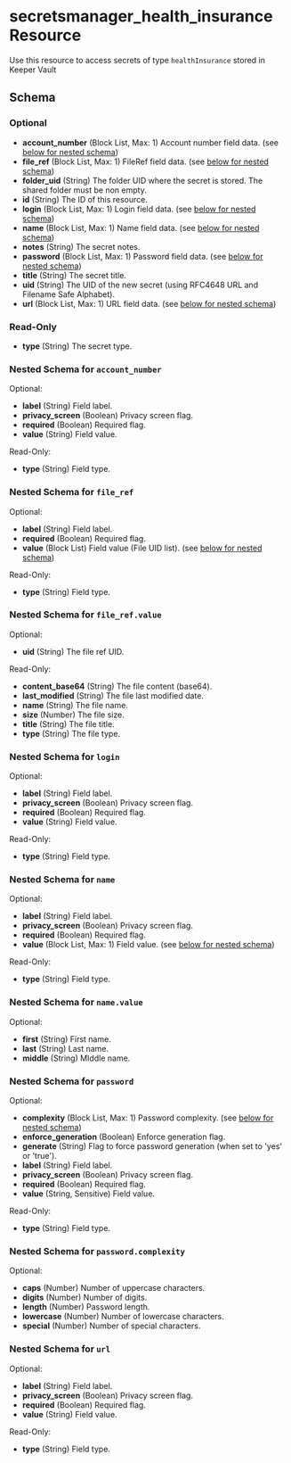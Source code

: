 # secretsmanager_health_insurance Resource

Use this resource to access secrets of type `healthInsurance` stored in Keeper Vault

## Schema

### Optional

- **account_number** (Block List, Max: 1) Account number field data. (see [below for nested schema](#nestedblock--account_number))
- **file_ref** (Block List, Max: 1) FileRef field data. (see [below for nested schema](#nestedblock--file_ref))
- **folder_uid** (String) The folder UID where the secret is stored. The shared folder must be non empty.
- **id** (String) The ID of this resource.
- **login** (Block List, Max: 1) Login field data. (see [below for nested schema](#nestedblock--login))
- **name** (Block List, Max: 1) Name field data. (see [below for nested schema](#nestedblock--name))
- **notes** (String) The secret notes.
- **password** (Block List, Max: 1) Password field data. (see [below for nested schema](#nestedblock--password))
- **title** (String) The secret title.
- **uid** (String) The UID of the new secret (using RFC4648 URL and Filename Safe Alphabet).
- **url** (Block List, Max: 1) URL field data. (see [below for nested schema](#nestedblock--url))

### Read-Only

- **type** (String) The secret type.

<a id="nestedblock--account_number"></a>
### Nested Schema for `account_number`

Optional:

- **label** (String) Field label.
- **privacy_screen** (Boolean) Privacy screen flag.
- **required** (Boolean) Required flag.
- **value** (String) Field value.

Read-Only:

- **type** (String) Field type.

<a id="nestedblock--file_ref"></a>
### Nested Schema for `file_ref`

Optional:

- **label** (String) Field label.
- **required** (Boolean) Required flag.
- **value** (Block List) Field value (File UID list). (see [below for nested schema](#nestedblock--file_ref--value))

Read-Only:

- **type** (String) Field type.

<a id="nestedblock--file_ref--value"></a>
### Nested Schema for `file_ref.value`

Optional:

- **uid** (String) The file ref UID.

Read-Only:

- **content_base64** (String) The file content (base64).
- **last_modified** (String) The file last modified date.
- **name** (String) The file name.
- **size** (Number) The file size.
- **title** (String) The file title.
- **type** (String) The file type.

<a id="nestedblock--login"></a>
### Nested Schema for `login`

Optional:

- **label** (String) Field label.
- **privacy_screen** (Boolean) Privacy screen flag.
- **required** (Boolean) Required flag.
- **value** (String) Field value.

Read-Only:

- **type** (String) Field type.

<a id="nestedblock--name"></a>
### Nested Schema for `name`

Optional:

- **label** (String) Field label.
- **privacy_screen** (Boolean) Privacy screen flag.
- **required** (Boolean) Required flag.
- **value** (Block List, Max: 1) Field value. (see [below for nested schema](#nestedblock--name--value))

Read-Only:

- **type** (String) Field type.

<a id="nestedblock--name--value"></a>
### Nested Schema for `name.value`

Optional:

- **first** (String) First name.
- **last** (String) Last name.
- **middle** (String) MIddle name.

<a id="nestedblock--password"></a>
### Nested Schema for `password`

Optional:

- **complexity** (Block List, Max: 1) Password complexity. (see [below for nested schema](#nestedblock--password--complexity))
- **enforce_generation** (Boolean) Enforce generation flag.
- **generate** (String) Flag to force password generation (when set to 'yes' or 'true').
- **label** (String) Field label.
- **privacy_screen** (Boolean) Privacy screen flag.
- **required** (Boolean) Required flag.
- **value** (String, Sensitive) Field value.

Read-Only:

- **type** (String) Field type.

<a id="nestedblock--password--complexity"></a>
### Nested Schema for `password.complexity`

Optional:

- **caps** (Number) Number of uppercase characters.
- **digits** (Number) Number of digits.
- **length** (Number) Password length.
- **lowercase** (Number) Number of lowercase characters.
- **special** (Number) Number of special characters.

<a id="nestedblock--url"></a>
### Nested Schema for `url`

Optional:

- **label** (String) Field label.
- **privacy_screen** (Boolean) Privacy screen flag.
- **required** (Boolean) Required flag.
- **value** (String) Field value.

Read-Only:

- **type** (String) Field type.
